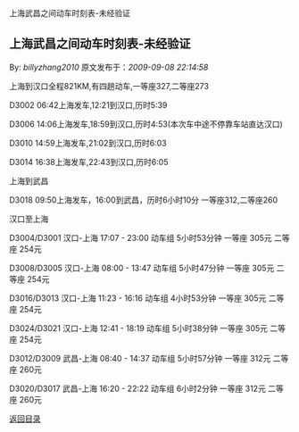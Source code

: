 上海武昌之间动车时刻表-未经验证
## 上海武昌之间动车时刻表-未经验证

By: *billyzhang2010* 原文发布于：*2009-09-08 22:14:58*

上海到汉口全程821KM,有四趟动车,一等座327,二等座273

D3002
06&#58;42上海发车,12&#58;21到汉口,历时5&#58;39

D3006
14&#58;06上海发车,18&#58;59到汉口,历时4&#58;53(本次车中途不停靠车站直达汉口)

D3010
14&#58;59上海发车,21&#58;02到汉口,历时6&#58;03

D3014
16&#58;38上海发车,22&#58;43到汉口,历时6&#58;05

上海到武昌

D3018 
09&#58;50上海发车，16&#58;00到武昌，历时6小时10分
一等座312,二等座260  

汉口至上海

D3004/D3001  汉口-上海 17&#58;07 -
23&#58;00 动车组 5小时53分钟 一等座 305元 二等座 254元

D3008/D3005  汉口-上海 08&#58;00 -
13&#58;47 动车组 5小时47分钟 一等座 305元 二等座 254元

D3016/D3013  汉口-上海 11&#58;23 -
16&#58;16 动车组 4小时53分钟 一等座 305元 二等座 254元

D3024/D3021  汉口-上海 12&#58;41 -
18&#58;19 动车组 5小时38分钟 一等座 305元 二等座 254元

D3012/D3009  武昌-上海 08&#58;40 -
14&#58;37 动车组 5小时57分钟 一等座 312元 二等座 260元

D3020/D3017  武昌-上海 16&#58;20 -
22&#58;22 动车组 6小时2分钟 一等座 312元 二等座 260元

[返回目录](index.html)
